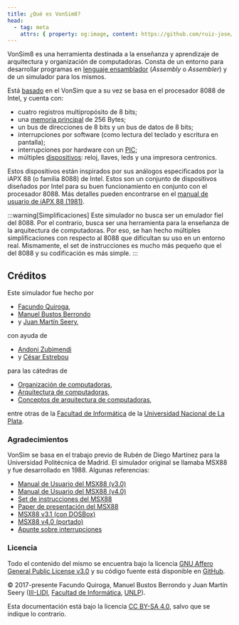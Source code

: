 ```yaml
---
title: ¿Qué es VonSim8?
head:
  - tag: meta
    attrs: { property: og:image, content: https://github.com/ruiz-jose/VonSim8/docs/og/index.png }
---
```


VonSim8 es una herramienta destinada a la enseñanza y aprendizaje de arquitectura y organización de computadoras. Consta de un entorno para desarrollar programas en [lenguaje ensamblador](/docs/cpu/assembly/) (_Assembly_ o _Assembler_) y de un simulador para los mismos.

Está [basado](/docs/cpu/) en el VonSim que a su vez se basa en el procesador 8088 de Intel, y cuenta con:

- cuatro registros multipropósito de 8 bits;
- una [memoria principal](/docs/memory/) de 256 Bytes;
- un bus de direcciones de 8 bits y un bus de datos de 8 bits;
- interrupciones por software (como lectura del teclado y escritura en pantalla);
- interrupciones por hardware con un [PIC](/docs/io/modules/pic/);
- múltiples [dispositivos](/docs/io/devices/): reloj, llaves, leds y una impresora centronics.

Estos dispositivos están inspirados por sus análogos especificados por la iAPX 88 (o familia 8088) de Intel. Estos son un conjunto de dispositivos diseñados por Intel para su buen funcionamiento en conjunto con el procesador 8088. Más detalles pueden encontrarse en el [manual de usuario de iAPX 88 (1981)](http://www.bitsavers.org/components/intel/8086/1981_iAPX_86_88_Users_Manual.pdf).

:::warning[Simplificaciones]
Este simulador no busca ser un emulador fiel del 8088. Por el contrario, busca ser una herramienta para la enseñanza de la arquitectura de computadoras. Por eso, se han hecho múltiples simplificaciones con respecto al 8088 que dificultan su uso en un entorno real. Mismamente, el set de instrucciones es mucho más pequeño que el del 8088 y su codificación es más simple.
:::

## Créditos

Este simulador fue hecho por

- [Facundo Quiroga](http://facundoq.github.io/),
- [Manuel Bustos Berrondo](https://github.com/manuelbb)
- y [Juan Martín Seery](https://juanm04.com),

con ayuda de

- [Andoni Zubimendi](https://github.com/AndoniZubimendi)
- y [César Estrebou](https://github.com/cesarares)

para las cátedras de

- [Organización de computadoras](http://weblidi.info.unlp.edu.ar/catedras/organiza/),
- [Arquitectura de computadoras](http://weblidi.info.unlp.edu.ar/catedras/arquitecturaP2003/),
- [Conceptos de arquitectura de computadoras](http://weblidi.info.unlp.edu.ar/catedras/ConArqCom/),

entre otras de la [Facultad de Informática](https://info.unlp.edu.ar/) de la [Universidad Nacional de La Plata](https://www.unlp.edu.ar/).

### Agradecimientos

VonSim se basa en el trabajo previo de Rubén de Diego Martínez para la Universidad Politécnica de Madrid. El simulador original se llamaba MSX88 y fue desarrollado en 1988. Algunas referencias:

- [Manual de Usuario del MSX88 (v3.0)](/docs/msx88/Manual-MSX88-v3.pdf)
- [Manual de Usuario del MSX88 (v4.0)](/docs/msx88/Manual-MSX88-v4.pdf)
- [Set de instrucciones del MSX88](/docs/msx88/set-instr-MSX88.PDF)
- [Paper de presentación del MSX88](/docs/msx88/msx88-original-paper.pdf)
- [MSX88 v3.1 (con DOSBox)](/docs/msx88/MSX88Portable.zip)
- [MSX88 v4.0 (portado)](/docs/msx88/msx88_2017.rar)
- [Apunte sobre interrupciones](/docs/msx88/apunte-interrupciones.pdf)

### Licencia

Todo el contenido del mismo se encuentra bajo la licencia [GNU Affero General Public License v3.0](https://github.com/ruiz-jose/VonSim8/blob/main/LICENSE) y su código fuente está disponible en [GitHub](https://github.com/ruiz-jose/VonSim8).

&copy; 2017-presente Facundo Quiroga, Manuel Bustos Berrondo y Juan Martín Seery ([III-LIDI](https://weblidi.info.unlp.edu.ar/), [Facultad de Informática](https://info.unlp.edu.ar/), [UNLP](https://unlp.edu.ar/)).

Esta documentación está bajo la licencia [CC BY-SA 4.0](https://creativecommons.org/licenses/by-sa/4.0/), salvo que se indique lo contrario.
